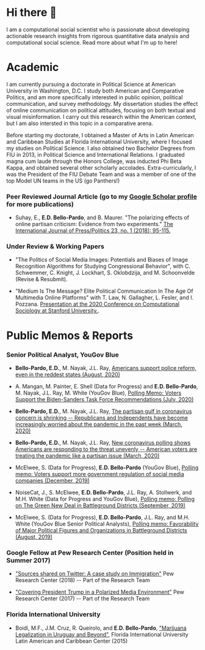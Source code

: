 # Hi there 👋


I am a computational social scientist who is passionate about developing actionable research insights from rigorous quantitative data analysis and computational social science. Read more about what I'm up to here!


# Academic 
I am currently pursuing a doctorate in Political Science at American University in Washington, D.C. I study both American and Comparative Politics, and am more specifically interested in public opinion, political communication, and survey methodology. My dissertation studies the effect of online communication on political attitudes, focusing on both textual and visual misinformation. I carry out this research within the American context, but I am also intersted in this topic in a comparative arena. 

Before starting my doctorate, I obtained a Master of Arts in Latin American and Caribbean Studies at Florida International University, where I focused my studies on Political Science. I also obtained two Bachelor Degrees from FIU in 2013, in Political Science and International Relations. I graduated magna cum laude through the Honors College, was inducted Phi Beta Kappa, and obtained several other scholarly accolades. Extra-curricularly, I was the President of the FIU Debate Team and was a member of one of the top Model UN teams in the US (go Panthers!)

### Peer Reviewed Journal Article (go to my [Google Scholar profile](https://scholar.google.com/citations?user=zmjKwAoAAAAJ&hl=en&oi=ao) for more publications)

* Suhay, E., **E.D. Bello-Pardo**, and B. Maurer. "The polarizing effects of online partisan criticism: Evidence from two experiments." [The International Journal of Press/Politics 23, no. 1 (2018): 95-115.](http://journals.sagepub.com/doi/abs/10.1177/1940161217740697)

### Under Review & Working Papers

* "The Politics of Social Media Images: Potentials and Biases of Image Recognition Algorithms for Studying Congressional Behavior", with C. Schwemmer, C. Knight, J. Lockhart, S. Oklobdzija, and M. Schoonvelde (Revise & Resubmit).

* "Medium Is The Message? Elite Political Communication In The Age Of Multimedia Online Platforms" with T. Law, N. Gallagher, L. Fesler, and I. Pozzana. [Presentation at the 2020 Conference on Computational Sociology at Stanford University.](https://stanford.app.box.com/s/prhxixwxt8yg0d3j5x4gw9b970nam73a).

# Public Memos & Reports

### Senior Political Analyst, YouGov Blue

* **Bello-Pardo, E.D.**, M. Nayak, J.L. Ray, [Americans support police reform, even in the reddest states (August, 2020)](https://medium.com/@YouGovBlue/americans-support-police-reform-even-in-the-reddest-states-455b6c794e54)

* A. Mangan, M. Painter, E. Shell (Data for Progress) and **E.D. Bello-Pardo**, M. Nayak, J.L. Ray, M. White (YouGov Blue), [Polling Memo: Voters Support the Biden-Sanders Task Force Recommendations (July, 2020)](https://filesforprogress.org/memos/Biden-Sanders-Unity-Task-Force.pdf)

* **Bello-Pardo, E.D.**, M. Nayak, J.L. Ray, [The partisan gulf in coronavirus concern is shrinking -- Republicans and Independents have become increasingly worried about the pandemic in the past week (March, 2020)](https://medium.com/@YouGovBlue/the-partisan-gulf-in-coronavirus-concern-is-shrinking-d49d3e27cf7a)

* **Bello-Pardo, E.D.**, M. Nayak, J.L. Ray, [New coronavirus polling shows Americans are responding to the threat unevenly -- American voters are treating the pandemic like a partisan issue (March, 2020)](https://medium.com/@YouGovBlue/new-coronavirus-polling-shows-americans-are-responding-to-the-threat-unevenly-641026301516)

* McElwee, S. (Data for Progress), **E.D. Bello-Pardo** (YouGov Blue), [Polling memo: Voters support more government regulation of social media companies (December, 2019)](https://www.dataforprogress.org/memos/voters-support-more-regulation-of-social-media-companies)

* NoiseCat, J., S. McElwee, **E.D. Bello-Pardo**, J.L. Ray, A. Stollwerk, and M.H. White (Data for Progress and YouGov Blue), [Polling memo: Polling on The Green New Deal in Battleground Districts (September, 2019)](http://filesforprogress.org/memos/gnd-battleground.pdf)

* McElwee, S. (Data for Progress), **E.D. Bello-Pardo**, J.L. Ray, and M.H. White (YouGov Blue Senior Political Analysts), [Polling memo: Favorability of Major Political Figures and Organizations in Battleground Districts (August, 2019)](http://filesforprogress.org/memos/battleground_favorability_8_22.pdf)

### Google Fellow at Pew Research Center (Position held in Summer 2017)

* ["Sources shared on Twitter: A case study on Immigration"](http://www.journalism.org/2018/01/29/sources-shared-on-twitter-a-case-study-on-immigration/) Pew Research Center (2018) -- Part of the Research Team

* ["Covering President Trump in a Polarized Media Environment"](http://www.journalism.org/2017/10/02/covering-president-trump-in-a-polarized-media-environment/) Pew Research Center (2017) -- Part of the Research Team

### Florida International University

* Boidi, M.F., J.M. Cruz, R. Queirolo, and **E.D.  Bello-Pardo**, ["Marijuana Legalization in Uruguay and Beyond"](https://lacc.fiu.edu/events/2015/marijuana-legalization-in-uruguay-and-beyond/14561_sipa_marijuana-research_report2-1.pdf), Florida International University Latin American and Caribbean Center (2015)

